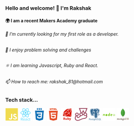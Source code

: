 ### Hello and welcome! 👋 I'm Rakshak

  <div>
    <h4> 🌍 I am a recent Makers Academy graduate </h4>
    <h6> 🔭 I’m currently looking for my first role as a developer. </h6>
    <h6> 🧠 I enjoy problem solving and challenges </h6>
    <h6> ⚛️ I am learning Javascript, Ruby and React. </h6>
    <h6>📫 How to reach me: rakshak_81@hotmail.com </h6>
  </div>

<div>
    <h3 align="left"> Tech stack... </h3>
    <p align="left">
      <img src="https://raw.githubusercontent.com/devicons/devicon/9f4f5cdb393299a81125eb5127929ea7bfe42889/icons/javascript/javascript-plain.svg" height="40" width="40">
      <img src="https://raw.githubusercontent.com/devicons/devicon/9f4f5cdb393299a81125eb5127929ea7bfe42889/icons/react/react-original-wordmark.svg" height="40" width="40">
      <img src="https://raw.githubusercontent.com/devicons/devicon/9f4f5cdb393299a81125eb5127929ea7bfe42889/icons/css3/css3-plain-wordmark.svg" height="40" width="40">
      <img src="https://raw.githubusercontent.com/devicons/devicon/9f4f5cdb393299a81125eb5127929ea7bfe42889/icons/html5/html5-plain-wordmark.svg" height="40" width="40">
      <img src="https://raw.githubusercontent.com/devicons/devicon/9f4f5cdb393299a81125eb5127929ea7bfe42889/icons/ruby/ruby-plain-wordmark.svg" height="40" width="40">
      <img src="https://raw.githubusercontent.com/devicons/devicon/9f4f5cdb393299a81125eb5127929ea7bfe42889/icons/jest/jest-plain.svg" height="40" width="40">
      <img src="https://raw.githubusercontent.com/devicons/devicon/9f4f5cdb393299a81125eb5127929ea7bfe42889/icons/postgresql/postgresql-plain-wordmark.svg" height="40" width="40">
      <img src="https://raw.githubusercontent.com/devicons/devicon/9f4f5cdb393299a81125eb5127929ea7bfe42889/icons/nodejs/nodejs-plain-wordmark.svg" height="40" width="40">
      <img src="https://raw.githubusercontent.com/devicons/devicon/master/icons/mongodb/mongodb-original-wordmark.svg"  
height="40" width="40"> 
    </p>
   </div>
<!--
**Rakshak81/Rakshak81** is a ✨ _special_ ✨ repository because its `README.md` (this file) appears on your GitHub profile.

Here are some ideas to get you started:

- 🔭 I’m currently working on ...
- 🌱 I’m currently learning ...
- 👯 I’m looking to collaborate on ...
- 🤔 I’m looking for help with ...
- 💬 Ask me about ...
- 📫 How to reach me: ...
- 😄 Pronouns: ...
- ⚡ Fun fact: ...
-->
